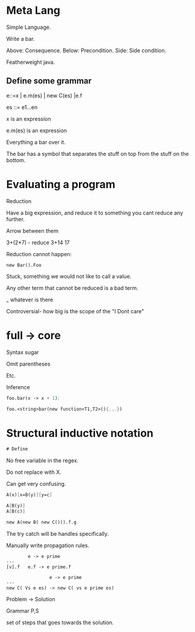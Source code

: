 # Meta Lang 

Simple Language.

Write a bar.

Above: Consequence.
Below: Precondition.
Side: Side condition.

Featherweight java.

## Define some grammar

e::=x | e.m(es) | new C(es) |e.f

es ::= e1...en 

x is an expression

e.m(es) is an expression

Everything a bar over it.

The bar has a symbol that separates the stuff on top from the stuff on the
bottom.

# Evaluating a program

Reduction 

Have a big expression, and reduce it to something you cant reduce any further.

Arrow between them

3+(2*7) - reduce
3+14
17

Reduction cannot happen:

`new Bar().Foo`

Stuck, something we would not like to call a value.

Any other term that cannot be reduced is a bad term.

_ whatever is there 

Controversial- how big is the scope of the "I Dont care"


# full -> core

Syntax sugar

Omit parentheses

Etc.

Inference

```meta
foo.bar(x -> x + 1);

foo.<string>bar(new function<T1,T2>(){...})
```


# Structural inductive notation

```meta
# Define
```

No free variable in the regex.

Do not replace with X.

Can get very confusing.

```meta
A(x)[x=B(y)][y=c]

A[B(y)] 
A[B(c)]
```

```meta
new A(new B( new C())).f.g
```

The try catch will be handles specifically.

Manually write propagation rules.

```
        e -> e prime
---
[v].f   e.f -> e prime.f

                e -> e prime
---
new C( Vs e es) -> new C( vs e prime es)
```

Problem -> Solution

Grammar P,S

set of steps that goes towards the solution.


